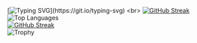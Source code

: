 [![Typing SVG](https://readme-typing-svg.demolab.com?font=Fira+Code&pause=1000&color=79F705&background=FFFFFF00&vCenter=true&width=800&lines=Building+projects+that+bridge+technology+and+impact!)](https://git.io/typing-svg)
<br>
[![GitHub Streak](https://streak-stats.demolab.com?user=Diya411&theme=elegant)](https://git.io/streak-stats)
<br>
![Top Languages](https://github-readme-stats.vercel.app/api/top-langs/?username=Diya411&layout=compact&theme=radical) <br>
[![GitHub Streak](https://streak-stats.demolab.com?user=Diya411&theme=ambient-gradient)](https://git.io/streak-stats)
<br>
![Trophy](https://github-profile-trophy.vercel.app/?username=Diya411&theme=radical)



<!--
**Diya411/Diya411** is a ✨ _special_ ✨ repository because its `README.md` (this file) appears on your GitHub profile.

Here are some ideas to get you started:

- 🔭 I’m currently working on ...
- 🌱 I’m currently learning ...
- 👯 I’m looking to collaborate on ...
- 🤔 I’m looking for help with ...
- 💬 Ask me about ...
- 📫 How to reach me: ...
- 😄 Pronouns: ...
- ⚡ Fun fact: ...
-->
